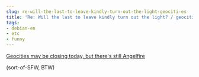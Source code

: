 ```yaml
---
slug: re-will-the-last-to-leave-kindly-turn-out-the-light-geociti-es  
title: 'Re: Will the last to leave kindly turn out the light? / geociti.es'  
tags:  
- debian-en  
- etc  
- funny  
---
```

  
[Geocities may be closing today, but there's still Angelfire](http://www.angelfire.com/scifi/realvampireking/index36.html)  
  
(sort-of-SFW, BTW)  
